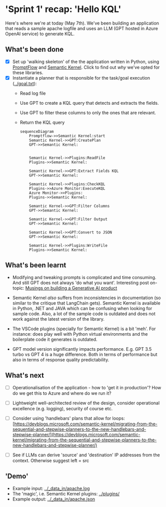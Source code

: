 # 'Sprint 1' recap: 'Hello KQL'
Here's where we're at today (May 7th). We've been building an application that reads a sample apache logfile and uses an LLM (GPT hosted in Azure OpenAI service) to generate KQL.

## What's been done

- [x] Set up 'walking skeleton' of the the application written in Python, using [PromptFlow](./adr_promptflow.md) and [Semantic Kernel](./adr_semantic_kernel.md). Click to find out _why_ we've opted for these libraries.
- [x] Instantiate a planner that is responsible for the task/goal execution ([../goal.txt](../goal.txt)):
  - Read log file
  - Use GPT to create a KQL query that detects and extracts the fields.
  - Use GPT to filter these columns to only the ones that are relevant.
  - Return the KQL query


    ```mermaid
    sequenceDiagram
        Promptflow->>Semantic Kernel:start
        Semantic Kernel->>GPT:CreatePlan
        GPT->>Semantic Kernel: 


        Semantic Kernel->>Plugins:ReadFile
        Plugins->>Semantic Kernel: 

        Semantic Kernel->>GPT:Extract Fields KQL
        GPT->>Semantic Kernel: 

        Semantic Kernel->>Plugins:CheckKQL
        Plugins->>Azure Monitor:ExecuteKQL
        Azure Monitor->>Plugins: 
        Plugins->>Semantic Kernel: 

        Semantic Kernel->>GPT:Filter Columns
        GPT->>Semantic Kernel: 
        
        Semantic Kernel->>GPT:Filter Output
        GPT->>Semantic Kernel: 
        
        Semantic Kernel->>GPT:Convert to JSON
        GPT->>Semantic Kernel: 

        Semantic Kernel->>Plugins:WriteFile
        Plugins->>Semantic Kernel: 
    ```


## What's been learnt

- Modifying and tweaking prompts is complicated and time consuming. And still GPT does not always 'do what you want'.
Interesting post on-topic: [Musings on building a Generative AI product](https://www.linkedin.com/blog/engineering/generative-ai/musings-on-building-a-generative-ai-product)

- Semantic Kernel _also_ suffers from inconsistencies in documentation (so similar to the critique that LangChain gets). Semantic Kernel is available in Python, .NET and JAVA which can be confusing when looking for sample code. Also, a lot of the sample code is outdated and does not work against the latest version of the library.

- The VSCode plugins (specially for Semantic Kernel) is a bit 'meh'. For instance: does play well with Python virtual environments and the boilerplate code it generates is outdated.

- GPT model version significantly impacts performance. E.g. GPT 3.5 turbo vs GPT 4 is a huge difference. Both in terms of performance but also in terms of response quality predictability.

## What's next

- [ ] Operationalisation of the application - how to 'get it in production'? How do we get this to Azure and where do we run it?
- [ ] Lightweight well-architected review of the design, consider operational excellence (e.g. logging), security of course etc.
- [ ] Consider using 'handlebars' plans that allow for loops: [https://devblogs.microsoft.com/semantic-kernel/migrating-from-the-sequential-and-stepwise-planners-to-the-new-handlebars-and-stepwise-planner/](https://devblogs.microsoft.com/semantic-kernel/migrating-from-the-sequential-and-stepwise-planners-to-the-new-handlebars-and-stepwise-planner/)
- [ ] See if LLMs can derive 'source' and 'destination' IP addresses from the context. Otherwise suggest left = src


## 'Demo'

- Example input: [../_data_in/apache.log](../_data_in/apache.log)
- The 'magic', i.e. Semantic Kernel plugins: [../plugins/](../plugins/)
- Example output: [../_data_in/apache.json](../_data_in/apache.json)
